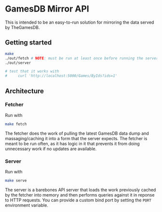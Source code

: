 # GamesDB Mirror API

This is intended to be an easy-to-run solution for mirroring the data served by TheGamesDB.

## Getting started

```sh
make
./out/fetch # NOTE: must be run at least once before running the server
./out/server

# test that it works with
#     curl 'http://localhost:5000/Games/ByIds?ids=1'
```

## Architecture

### Fetcher

Run with

```sh
make fetch
```

The fetcher does the work of pulling the latest GamesDB data dump and massaging/caching it into a form that the server expects. The fetcher is meant to be run often, as it has logic in it that prevents it from doing unnecessary work if no updates are available.

### Server

Run with

```sh
make serve
```

The server is a barebones API server that loads the work previously cached by the fetcher into memory and then performs queries against it in reponse to HTTP requests. You can provide a custom bind port by setting the `PORT` environment variable.
